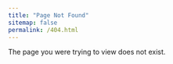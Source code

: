 ```yaml
---
title: "Page Not Found"
sitemap: false
permalink: /404.html
---
```


The page you were trying to view does not exist.